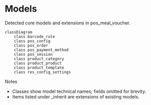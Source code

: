 # Models

Detected core models and extensions in pos_meal_voucher.

```mermaid
classDiagram
    class barcode_rule
    class pos_config
    class pos_order
    class pos_payment_method
    class pos_session
    class product_category
    class product_product
    class product_template
    class res_config_settings
```

Notes
- Classes show model technical names; fields omitted for brevity.
- Items listed under _inherit are extensions of existing models.
